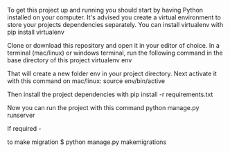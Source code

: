 To get this project up and running you should start by having Python installed on your computer. 
It's advised you create a virtual environment to store your projects dependencies separately. You can install virtualenv with
pip install virtualenv

Clone or download this repository and open it in your editor of choice. In a terminal (mac/linux) or windows terminal, 
run the following command in the base directory of this project 
virtualenv env

That will create a new folder env in your project directory. Next activate it with this command on mac/linux:
source env/bin/active

Then install the project dependencies with
pip install -r requirements.txt

Now you can run the project with this command
python manage.py runserver

If required - 

to make migration
$ python manage.py makemigrations

